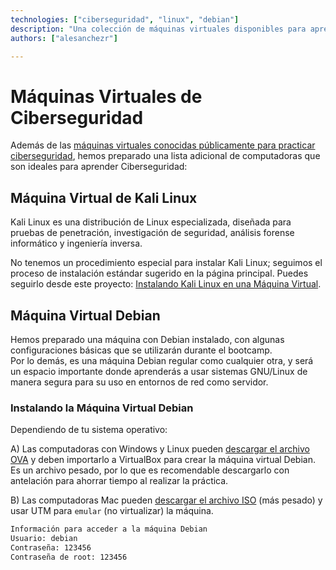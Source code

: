 ```yaml
---
technologies: ["ciberseguridad", "linux", "debian"]
description: "Una colección de máquinas virtuales disponibles para aprender ciberseguridad desde 4Geeks.com"
authors: ["alesanchezr"]

---
```


# Máquinas Virtuales de Ciberseguridad

Además de las [máquinas virtuales conocidas públicamente para practicar ciberseguridad](https://4geeks.com/es/lesson/maquinas-virtuales-para-aprender-ciberseguridad), hemos preparado una lista adicional de computadoras que son ideales para aprender Ciberseguridad:

## Máquina Virtual de Kali Linux

Kali Linux es una distribución de Linux especializada, diseñada para pruebas de penetración, investigación de seguridad, análisis forense informático y ingeniería inversa.

No tenemos un procedimiento especial para instalar Kali Linux; seguimos el proceso de instalación estándar sugerido en la página principal. Puedes seguirlo desde este proyecto: [Instalando Kali Linux en una Máquina Virtual](https://github.com/breatheco-de/installing-kali-linux-on-virtual-machine/blob/main/README.es.md).

## Máquina Virtual Debian

Hemos preparado una máquina con Debian instalado, con algunas configuraciones básicas que se utilizarán durante el bootcamp.  
Por lo demás, es una máquina Debian regular como cualquier otra, y será un espacio importante donde aprenderás a usar sistemas GNU/Linux de manera segura para su uso en entornos de red como servidor.

### Instalando la Máquina Virtual Debian

Dependiendo de tu sistema operativo:

A) Las computadoras con Windows y Linux pueden [descargar el archivo OVA](https://storage.googleapis.com/breathecode/virtualbox/deb.ova) y deben importarlo a VirtualBox para crear la máquina virtual Debian. Es un archivo pesado, por lo que es recomendable descargarlo con antelación para ahorrar tiempo al realizar la práctica.  

B) Las computadoras Mac pueden [descargar el archivo ISO](https://storage.googleapis.com/breathecode/virtualbox/deb-iso.zip) (más pesado) y usar UTM para `emular` (no virtualizar) la máquina.

```txt
Información para acceder a la máquina Debian
Usuario: debian
Contraseña: 123456
Contraseña de root: 123456
```
